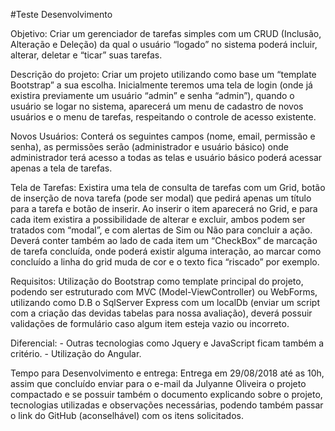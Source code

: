#Teste Desenvolvimento

<p></p>Objetivo:
Criar um gerenciador de tarefas simples com um CRUD (Inclusão, Alteração e Deleção) da qual o usuário
“logado” no sistema poderá incluir, alterar, deletar e “ticar” suas tarefas.
<p></p>Descrição do projeto:
Criar um projeto utilizando como base um “template Bootstrap” a sua escolha.
Inicialmente teremos uma tela de login (onde já existira previamente um usuário “admin” e senha “admin”),
quando o usuário se logar no sistema, aparecerá um menu de cadastro de novos usuários e o menu de tarefas,
respeitando o controle de acesso existente.
<p></p>Novos Usuários:
Conterá os seguintes campos (nome, email, permissão e senha), as permissões serão
(administrador e usuário básico) onde administrador terá acesso a todas as telas e usuário básico poderá
acessar apenas a tela de tarefas.
<p></p>Tela de Tarefas: 
Existira uma tela de consulta de tarefas com um Grid, botão de inserção de nova tarefa (pode
ser modal) que pedirá apenas um título para a tarefa e botão de inserir. Ao inserir o item aparecerá no Grid, e
para cada item existira a possibilidade de alterar e excluir, ambos podem ser tratados com “modal”, e com
alertas de Sim ou Não para concluir a ação.
Deverá conter também ao lado de cada item um “CheckBox” de marcação de tarefa concluída, onde poderá
existir alguma interação, ao marcar como concluído a linha do grid muda de cor e o texto fica “riscado” por
exemplo.
<p></p>Requisitos:
Utilização do Bootstrap como template principal do projeto, podendo ser estruturado com MVC (Model-ViewController)
ou WebForms, utilizando como D.B o SqlServer Express com um localDb (enviar um script com a
criação das devidas tabelas para nossa avaliação), deverá possuir validações de formulário caso algum item
esteja vazio ou incorreto.
<p></p>Diferencial:
- Outras tecnologias como Jquery e JavaScript ficam também a critério.
- Utilização do Angular.
<p></p>Tempo para Desenvolvimento e entrega:
Entrega em 29/08/2018 até as 10h, assim que concluído enviar para o e-mail da Julyanne Oliveira o projeto
compactado e se possuir também o documento explicando sobre o projeto, tecnologias utilizadas e observações
necessárias, podendo também passar o link do GitHub (aconselhável) com os itens solicitados.
